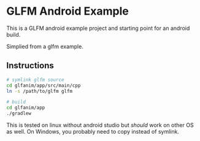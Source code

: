 GLFM Android Example
===

This is a GLFM android example project and starting point for an android build.

Simplied from a glfm example.

Instructions
---

```sh
# symlink glfm source
cd glfanim/app/src/main/cpp
ln -s /path/to/glfm glfm

# build
cd glfanim/app
./gradlew
```

This is tested on linux without android studio but *should* work on other OS as well. On Windows, you probably need to copy instead of symlink.

